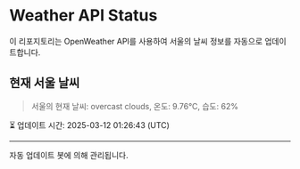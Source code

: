 
# Weather API Status

이 리포지토리는 OpenWeather API를 사용하여 서울의 날씨 정보를 자동으로 업데이트합니다.

## 현재 서울 날씨
> 서울의 현재 날씨: overcast clouds, 온도: 9.76°C, 습도: 62%

⏳ 업데이트 시간: 2025-03-12 01:26:43 (UTC)

---
자동 업데이트 봇에 의해 관리됩니다.

